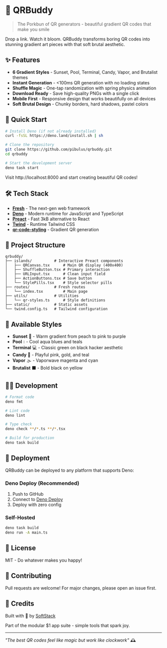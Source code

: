 # 🌈 QRBuddy

> The Porkbun of QR generators - beautiful gradient QR codes that make you smile

Drop a link. Watch it bloom. QRBuddy transforms boring QR codes into stunning
gradient art pieces with that soft brutal aesthetic.

## ✨ Features

- **6 Gradient Styles** - Sunset, Pool, Terminal, Candy, Vapor, and Brutalist
  themes
- **Instant Generation** - <100ms QR generation with no loading states
- **Shuffle Magic** - One-tap randomization with spring physics animation
- **Download Ready** - Save high-quality PNGs with a single click
- **Mobile First** - Responsive design that works beautifully on all devices
- **Soft Brutal Design** - Chunky borders, hard shadows, pastel colors

## 🚀 Quick Start

```bash
# Install Deno (if not already installed)
curl -fsSL https://deno.land/install.sh | sh

# Clone the repository
git clone https://github.com/pibulus/qrbuddy.git
cd qrbuddy

# Start the development server
deno task start
```

Visit http://localhost:8000 and start creating beautiful QR codes!

## 🛠 Tech Stack

- **[Fresh](https://fresh.deno.dev)** - The next-gen web framework
- **[Deno](https://deno.land)** - Modern runtime for JavaScript and TypeScript
- **[Preact](https://preactjs.com)** - Fast 3kB alternative to React
- **[Twind](https://twind.dev)** - Runtime Tailwind CSS
- **[qr-code-styling](https://github.com/kozakdenys/qr-code-styling)** -
  Gradient QR generation

## 📁 Project Structure

```
qrbuddy/
├── islands/          # Interactive Preact components
│   ├── QRCanvas.tsx      # Main QR display (400x400)
│   ├── ShuffleButton.tsx # Primary interaction
│   ├── URLInput.tsx      # Clean input field
│   ├── ActionButtons.tsx # Save button
│   └── StylePills.tsx    # Style selector pills
├── routes/           # Fresh routes
│   └── index.tsx         # Main page
├── utils/            # Utilities
│   └── qr-styles.ts      # Style definitions
├── static/           # Static assets
└── twind.config.ts   # Tailwind configuration
```

## 🎨 Available Styles

- **Sunset** 🌅 - Warm gradient from peach to pink to purple
- **Pool** 💧 - Cool aqua blues and teals
- **Terminal** 💻 - Classic green on black hacker aesthetic
- **Candy** 🍬 - Playful pink, gold, and teal
- **Vapor** 🌫️ - Vaporwave magenta and cyan
- **Brutalist** ⬛ - Bold black on yellow

## 🏃‍♂️ Development

```bash
# Format code
deno fmt

# Lint code
deno lint

# Type check
deno check **/*.ts **/*.tsx

# Build for production
deno task build
```

## 🚢 Deployment

QRBuddy can be deployed to any platform that supports Deno:

### Deno Deploy (Recommended)

1. Push to GitHub
2. Connect to [Deno Deploy](https://deno.com/deploy)
3. Deploy with zero config

### Self-Hosted

```bash
deno task build
deno run -A main.ts
```

## 📝 License

MIT - Do whatever makes you happy!

## 🤝 Contributing

Pull requests are welcome! For major changes, please open an issue first.

## 💫 Credits

Built with 🧁 by [SoftStack](https://softstack.dev)

Part of the modular $1 app suite - simple tools that spark joy.

---

_"The best QR codes feel like magic but work like clockwork"_ 🕰️
